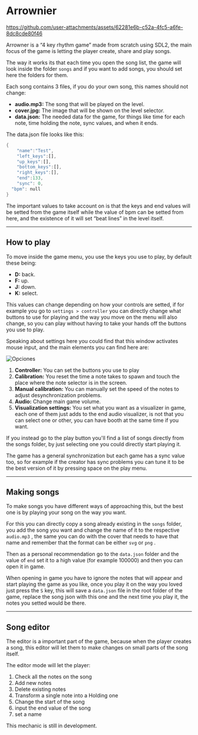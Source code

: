 # Arrownier

https://github.com/user-attachments/assets/62281e6b-c52a-4fc5-a6fe-8dc8cde80f46

Arrowner is a “4 key rhythm game” made from scratch using SDL2, the main focus of the game is letting the player create, share and play songs.

The way it works its that each time you open the song list, the game will look inside the folder `songs` and if you want to add songs, you should set here the folders for them.

Each song contains 3 files, if you do your own song, this names should not change:

- **audio.mp3:** The song that will be played on the level.
- **cover.jpg:** The image that will be shown on the level selector.
- **data.json:** The needed data for the game, for things like time for each note, time holding the note, sync values, and when it ends.

The data.json file looks like this:

```rust
{
	"name":"Test",
	"left_keys":[],
	"up_keys":[],
	"bottom_keys":[],
	"right_keys":[],
	"end":133,	  
	"sync": 0,
  "bpm": null
}
```

The important values to take account on is that the keys and end values will be setted from the game itself while the value of bpm can be setted from here, and the existence of it will set “beat lines” in the level itself.

------

## How to play

To move inside the game menu, you use the keys you use to play, by default these being:

- **D:** back.
- **F:** up.
- **J:** down.
- **K:** select.

This values can change depending on how your controls are setted, if for example you go to `settings > controller` you can directly change what buttons to use for playing and the way you move on the menu will also change, so you can play without having to take your hands off the buttons you use to play.

Speaking about settings here you could find that this window activates mouse input, and the main elements you can find here are:

![Opciones](https://i.imgur.com/NzfpxjN.png)

1. **Controller:** You can set the buttons you use to play
2. **Calibration:** You reset the time a note takes to spawn and touch the place where the note selector is in the screen.
3. **Manual calibration:** You can manually set the speed of the notes to adjust desynchronization problems.
4. **Audio:** Change main game volume.
5. **Visualization settings:** You set what you want as a visualizer in game, each one of them just adds to the end audio visualizer, is not that you can select one or other, you can have booth at the same time if you want.

If you instead go to the play button you'll find a list of songs directly from the songs folder, by just selecting one you could directly start playing it.

The game has a general synchronization but each game has a sync value too, so for example if the creator has sync problems you can tune it to be the best version of it by pressing space on the play menu.

------

## Making songs

To make songs you have different ways of approaching this, but the best one is by playing your song on the way you want.

For this you can directly copy a song already existing in the `songs` folder, you add the song you want and change the name of it to the respective `audio.mp3` , the same you can do with the cover that needs to have that name and remember that the format can be either `svg` or `png` .

Then as a personal recommendation go to the `data.json` folder and the value of `end` set it to a high value (for example 100000) and then you can open it in game.

When opening in game you have to ignore the notes that will appear and start playing the game as you like, once you play it on the way you loved just press the `S` key, this will save a `data.json` file in the root folder of the game, replace the song json with this one and the next time you play it, the notes you setted would be there.

------

## Song editor

The editor is a important part of the game, because when the player creates a song, this editor will let them to make changes on small parts of the song itself.

The editor mode will let the player:

1. Check all the notes on the song
2. Add new notes
3. Delete existing notes
4. Transform a single note into a Holding one
5. Change the start of the song
6. input the end value of the song
7. set a name

This mechanic is still in development.
